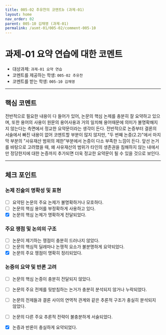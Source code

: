 ```yaml
---
title: 005-02 추유찬의 코멘트b (과제-01) 
layout: home
nav_order: 02
parent: 005-10 김채영 (과제-01)
permalink: /asmt-01/005-02/comment-005-10
---
```


# 과제-01 요약 연습에 대한 코멘트

- 대상과제: `과제-01 요약 연습`
- 코멘트를 제공하는 학생: `005-02 추유찬` 
- 코멘트를 받는 학생: `005-10 김채영` 

---

## 핵심 코멘트
전반적으로 필요한 내용이 다 들어가 있어, 논문의 핵심 논제를 충분히 잘 요약하고 있으며, 또한 용어의 사용이 원문의 용어사용과 거의 일치해 용어때문에 의미가 불명확해지지 않는다는 측면에서 정교한 요약문이라는 생각이 든다. 
전반적으로 논증부터 결론의 서술에서 빠진 내용이 없어 코멘트할 부분이 많지 않지만, "두 번째 논증(2.2)"에서 마지막 부분의 "사유재산 범위의 제한"부분에서 논증이 다소 부족한 느낌이 든다. 앞선 논거를 바탕으로 고려했을 때, 왜 사유재산의 범위가 타인의 생존권을 침해하지 않는 내에서만 정당한지에 대한 논증까지 추가되면 더욱 정교한 요약문이 될 수 있을 것으로 보인다. 

---

## 체크 포인트

### 논제 진술의 명확성 및 표현  
- [ ] 요약된 논문의 주요 논제가 불명확하거나 모호하다.  
- [ ] 논문의 핵심 용어를 부정확하게 사용하고 있다.  
- [x] 논문의 핵심 논제가 명확하게 전달되었다.  

### 주요 쟁점 및 논의의 구조  
- [ ] 논문이 제기하는 쟁점이 충분히 드러나지 않았다.  
- [ ] 논문의 핵심적 딜레마나 논쟁적 요소가 불분명하게 요약되었다.  
- [x] 논문의 주요 쟁점이 명확히 정리되었다.  

### 논증의 요약 및 반론 고려  
- [ ] 논문의 핵심 논증이 충분히 전달되지 않았다.  
- [ ] 논문의 주요 전제를 뒷받침하는 논거가 충분히 분석되지 않거나 누락되었다.  
- [ ] 논문의 전제들과 결론 사이의 연역적 관계와 같은 추론적 구조가 충실히 분석되지 않았다.  
- [ ] 논문의 다른 주요 추론적 전략이 불충분하게 서술되었다.
- [x] 논증과 반론이 충실하게 요약되었다. 


